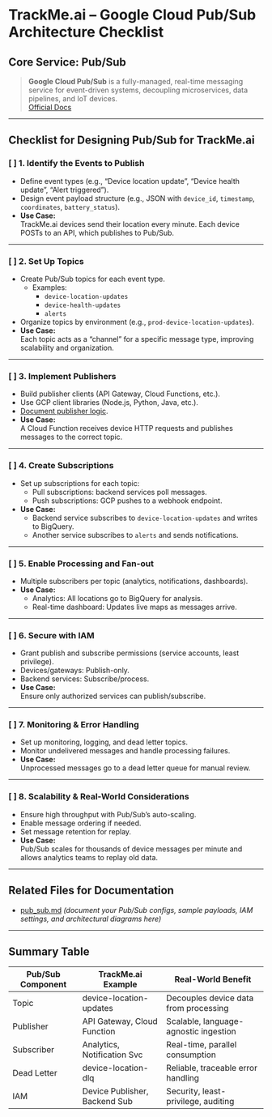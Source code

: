 # TrackMe.ai – Google Cloud Pub/Sub Architecture Checklist

## Core Service: Pub/Sub
> **Google Cloud Pub/Sub** is a fully-managed, real-time messaging service for event-driven systems, decoupling microservices, data pipelines, and IoT devices.  
> [Official Docs](https://cloud.google.com/pubsub/docs)

---

## Checklist for Designing Pub/Sub for TrackMe.ai

### [ ] **1. Identify the Events to Publish**
- Define event types (e.g., “Device location update”, “Device health update”, “Alert triggered”).
- Design event payload structure (e.g., JSON with `device_id`, `timestamp`, `coordinates`, `battery_status`).
- **Use Case:**  
  TrackMe.ai devices send their location every minute. Each device POSTs to an API, which publishes to Pub/Sub.

---

### [ ] **2. Set Up Topics**
- Create Pub/Sub topics for each event type.
  - Examples:
      - `device-location-updates`
      - `device-health-updates`
      - `alerts`
- Organize topics by environment (e.g., `prod-device-location-updates`).
- **Use Case:**  
  Each topic acts as a “channel” for a specific message type, improving scalability and organization.

---

### [ ] **3. Implement Publishers**
- Build publisher clients (API Gateway, Cloud Functions, etc.).
- Use GCP client libraries (Node.js, Python, Java, etc.).
- [Document publisher logic](https://github.com/Ckhanoyan/Cloud_Things/blob/main/GCP/basics/trackme.ai/pub_sub.md).
- **Use Case:**  
  A Cloud Function receives device HTTP requests and publishes messages to the correct topic.

---

### [ ] **4. Create Subscriptions**
- Set up subscriptions for each topic:
  - Pull subscriptions: backend services poll messages.
  - Push subscriptions: GCP pushes to a webhook endpoint.
- **Use Case:**  
  - Backend service subscribes to `device-location-updates` and writes to BigQuery.
  - Another service subscribes to `alerts` and sends notifications.

---

### [ ] **5. Enable Processing and Fan-out**
- Multiple subscribers per topic (analytics, notifications, dashboards).
- **Use Case:**  
  - Analytics: All locations go to BigQuery for analysis.
  - Real-time dashboard: Updates live maps as messages arrive.

---

### [ ] **6. Secure with IAM**
- Grant publish and subscribe permissions (service accounts, least privilege).
- Devices/gateways: Publish-only.
- Backend services: Subscribe/process.
- **Use Case:**  
  Ensure only authorized services can publish/subscribe.

---

### [ ] **7. Monitoring & Error Handling**
- Set up monitoring, logging, and dead letter topics.
- Monitor undelivered messages and handle processing failures.
- **Use Case:**  
  Unprocessed messages go to a dead letter queue for manual review.

---

### [ ] **8. Scalability & Real-World Considerations**
- Ensure high throughput with Pub/Sub’s auto-scaling.
- Enable message ordering if needed.
- Set message retention for replay.
- **Use Case:**  
  Pub/Sub scales for thousands of device messages per minute and allows analytics teams to replay old data.

---

## Related Files for Documentation
- [pub_sub.md](https://github.com/Ckhanoyan/Cloud_Things/blob/main/GCP/basics/trackme.ai/pub_sub.md) _(document your Pub/Sub configs, sample payloads, IAM settings, and architectural diagrams here)_

---

## Summary Table

| Pub/Sub Component | TrackMe.ai Example             | Real-World Benefit                        |
|-------------------|-------------------------------|-------------------------------------------|
| Topic             | device-location-updates        | Decouples device data from processing     |
| Publisher         | API Gateway, Cloud Function    | Scalable, language-agnostic ingestion     |
| Subscriber        | Analytics, Notification Svc    | Real-time, parallel consumption           |
| Dead Letter       | device-location-dlq            | Reliable, traceable error handling        |
| IAM               | Device Publisher, Backend Sub  | Security, least-privilege, auditing       |


